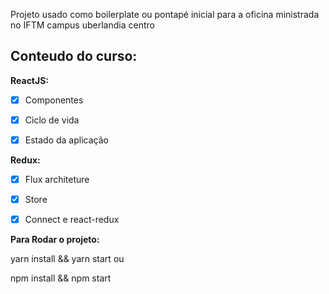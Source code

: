 Projeto usado como boilerplate ou pontapé inicial para a oficina ministrada no IFTM campus uberlandia centro

## Conteudo do curso:

**ReactJS:**
- [x] Componentes
- [x] Ciclo de vida
- [x] Estado da aplicação


**Redux:**
- [x] Flux architeture
- [x] Store
- [x] Connect e react-redux


**Para Rodar o projeto:**


yarn install && yarn start ou


npm install && npm start